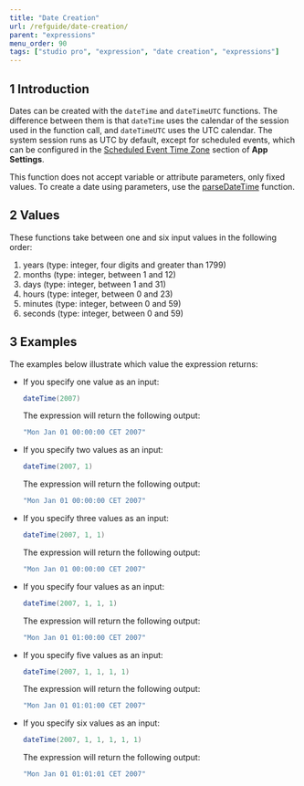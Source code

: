 ```yaml
---
title: "Date Creation"
url: /refguide/date-creation/
parent: "expressions"
menu_order: 90
tags: ["studio pro", "expression", "date creation", "expressions"]
---
```


## 1 Introduction

Dates can be created with the `dateTime` and `dateTimeUTC` functions. The difference between them is that  `dateTime` uses the calendar of the session used in the function call, and `dateTimeUTC` uses the UTC calendar. The system session runs as UTC by default, except for scheduled events, which can be configured in the [Scheduled Event Time Zone](/refguide/project-settings/#scheduled) section of **App Settings**.

This function does not accept variable or attribute parameters, only fixed values. To create a date using parameters, use the [parseDateTime](/refguide/parse-and-format-date-function-calls/#parsedatetime-utc) function.

## 2 Values

These functions take between one and six input values in the following order:

1. years (type: integer, four digits and greater than 1799)
2. months (type: integer, between 1 and 12)
3. days (type: integer, between 1 and 31)
4. hours (type: integer, between 0 and 23)
5. minutes (type: integer, between 0 and 59)
6. seconds (type: integer, between 0 and 59)

## 3 Examples

The examples below illustrate which value the expression returns:

* If you specify one value as an input: 

	```java
	dateTime(2007)
	```

	The expression will return the following output:

	```java
	"Mon Jan 01 00:00:00 CET 2007"
	```

* If you specify two values as an input: 

	```java
	dateTime(2007, 1)
	```

	The expression will return the following output:

	```java
	"Mon Jan 01 00:00:00 CET 2007"
	```

* If you specify three values as an input: 

	```java
	dateTime(2007, 1, 1)
	```

	The expression will return the following output:

	```java
	"Mon Jan 01 00:00:00 CET 2007"
	```

* If you specify four values as an input: 

	```java
	dateTime(2007, 1, 1, 1)
	```

	The expression will return the following output:

	```java
	"Mon Jan 01 01:00:00 CET 2007"
	```

* If you specify five values as an input: 

	```java
	dateTime(2007, 1, 1, 1, 1)
	```

	The expression will return the following output:

	```java
	"Mon Jan 01 01:01:00 CET 2007"
	```

* If you specify six values as an input: 

	```java
	dateTime(2007, 1, 1, 1, 1, 1)
	```

	The expression will return the following output:

	```java
	"Mon Jan 01 01:01:01 CET 2007"
	```
